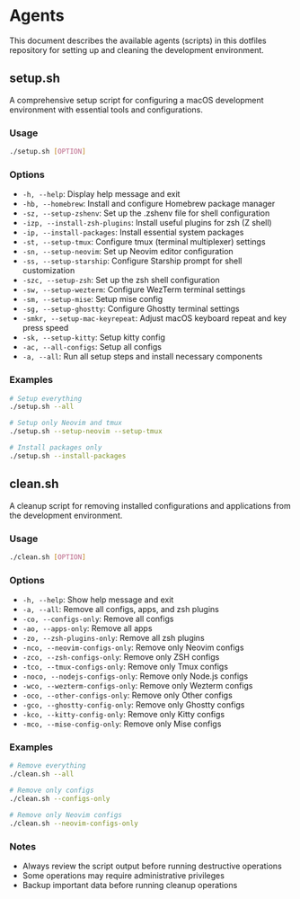 # Agents

This document describes the available agents (scripts) in this dotfiles repository for setting up and cleaning the development environment.

## setup.sh

A comprehensive setup script for configuring a macOS development environment with essential tools and configurations.

### Usage

```bash
./setup.sh [OPTION]
```

### Options

- `-h, --help`: Display help message and exit
- `-hb, --homebrew`: Install and configure Homebrew package manager
- `-sz, --setup-zshenv`: Set up the .zshenv file for shell configuration
- `-izp, --install-zsh-plugins`: Install useful plugins for zsh (Z shell)
- `-ip, --install-packages`: Install essential system packages
- `-st, --setup-tmux`: Configure tmux (terminal multiplexer) settings
- `-sn, --setup-neovim`: Set up Neovim editor configuration
- `-ss, --setup-starship`: Configure Starship prompt for shell customization
- `-szc, --setup-zsh`: Set up the zsh shell configuration
- `-sw, --setup-wezterm`: Configure WezTerm terminal settings
- `-sm, --setup-mise`: Setup mise config
- `-sg, --setup-ghostty`: Configure Ghostty terminal settings
- `-smkr, --setup-mac-keyrepeat`: Adjust macOS keyboard repeat and key press speed
- `-sk, --setup-kitty`: Setup kitty config
- `-ac, --all-configs`: Setup all configs
- `-a, --all`: Run all setup steps and install necessary components

### Examples

```bash
# Setup everything
./setup.sh --all

# Setup only Neovim and tmux
./setup.sh --setup-neovim --setup-tmux

# Install packages only
./setup.sh --install-packages
```

## clean.sh

A cleanup script for removing installed configurations and applications from the development environment.

### Usage

```bash
./clean.sh [OPTION]
```

### Options

- `-h, --help`: Show help message and exit
- `-a, --all`: Remove all configs, apps, and zsh plugins
- `-co, --configs-only`: Remove all configs
- `-ao, --apps-only`: Remove all apps
- `-zo, --zsh-plugins-only`: Remove all zsh plugins
- `-nco, --neovim-configs-only`: Remove only Neovim configs
- `-zco, --zsh-configs-only`: Remove only ZSH configs
- `-tco, --tmux-configs-only`: Remove only Tmux configs
- `-noco, --nodejs-configs-only`: Remove only Node.js configs
- `-wco, --wezterm-configs-only`: Remove only Wezterm configs
- `-oco, --other-configs-only`: Remove only Other configs
- `-gco, --ghostty-config-only`: Remove only Ghostty configs
- `-kco, --kitty-config-only`: Remove only Kitty configs
- `-mco, --mise-config-only`: Remove only Mise configs

### Examples

```bash
# Remove everything
./clean.sh --all

# Remove only configs
./clean.sh --configs-only

# Remove only Neovim configs
./clean.sh --neovim-configs-only
```

### Notes

- Always review the script output before running destructive operations
- Some operations may require administrative privileges
- Backup important data before running cleanup operations